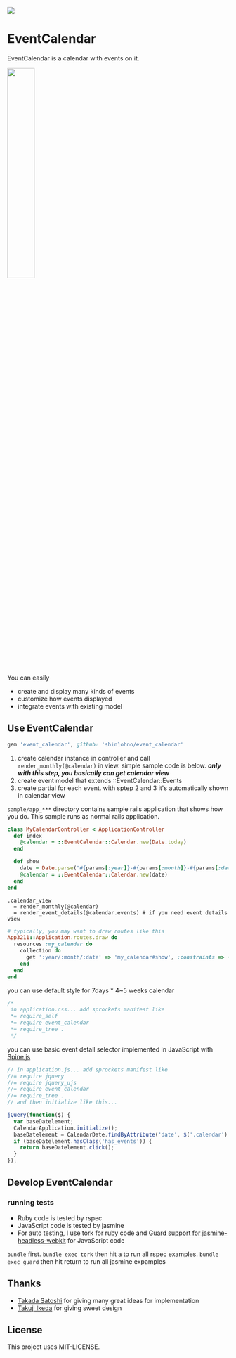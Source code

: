 ![](https://travis-ci.org/shin1ohno/event_cal.png?branch=master)

# EventCalendar #

EventCalendar is a calendar with events on it.

<img src='https://raw.github.com/shin1ohno/event_cal/gh-pages/images/sp_sample.png' width = '35%' height= 'auto'>

You can easily

- create and display many kinds of events
- customize how events displayed
- integrate events with existing model

## Use EventCalendar ##

```ruby
gem 'event_calendar', github: 'shin1ohno/event_calendar'
```

1. create calendar instance in controller and call ```render_monthly(@calendar)``` in view. simple sample code is below. ***only with this step, you basically can get calendar view***
2. create event model that extends ::EventCalendar::Events
3. create partial for each event. with sptep 2 and 3 it's automatically shown in calendar view

```sample/app_***``` directory contains sample rails application that shows how you do. This sample runs as normal rails application.

```ruby
class MyCalendarController < ApplicationController
  def index
    @calendar = ::EventCalendar::Calendar.new(Date.today)
  end

  def show
    date = Date.parse("#{params[:year]}-#{params[:month]}-#{params[:date]}")
    @calendar = ::EventCalendar::Calendar.new(date)
  end
end
```

```haml
.calendar_view
  = render_monthly(@calendar)
  = render_event_details(@calendar.events) # if you need event details view
```

```ruby
# typically, you may want to draw routes like this
App3211::Application.routes.draw do
  resources :my_calendar do
    collection do
      get ':year/:month/:date' => 'my_calendar#show', :constraints => { :year => /\d{4}/, :month => /\d{1,2}/, :day => /\d{1,2}/ }
    end
  end
end
```
you can use default style for 7days * 4~5 weeks calendar

```css
/*
 in application.css... add sprockets manifest like
 *= require_self
 *= require event_calendar
 *= require_tree .
 */
```

you can use basic event detail selector implemented in JavaScript with [Spine.js](http://spinejs.com)

```javascript
// in application.js... add sprockets manifest like
//= require jquery
//= require jquery_ujs
//= require event_calendar
//= require_tree .
// and then initialize like this...

jQuery(function($) {
  var baseDatelement;
  CalendarApplication.initialize();
  baseDatelement = CalendarDate.findByAttribute('date', $('.calendar').data('base-date')).element;
  if (baseDatelement.hasClass('has_events')) {
    return baseDatelement.click();
  }
});
```

## Develop EventCalendar ##

### running tests ###

- Ruby code is tested by rspec
- JavaScript code is tested by jasmine
- For auto testing, I use [tork](https://github.com/sunaku/tork) for ruby code and [Guard support for jasmine-headless-webkit](https://github.com/johnbintz/guard-jasmine-headless-webkit) for JavaScript code

```bundle``` first. ```bundle exec tork``` then hit a to run all rspec examples. ```bundle exec guard``` then hit return to run all jasmine expamples

## Thanks ##

- [Takada Satoshi](https://github.com/satoship) for giving many great ideas for implementation
- [Takuji Ikeda](https://github.com/tikeda) for giving sweet design

## License ##

This project uses MIT-LICENSE.
